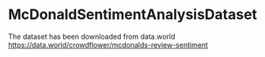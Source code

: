 # McDonaldSentimentAnalysisDataset

The dataset has been downloaded from data.world https://data.world/crowdflower/mcdonalds-review-sentiment
